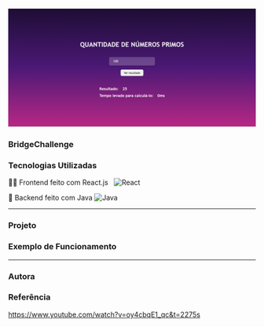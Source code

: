 ![Imagem da tela da aplicação](TelaDoDesafio.png)
### BridgeChallenge

### Tecnologias Utilizadas

👩‍💻 Frontend feito com React.js
&nbsp; ![React](https://img.shields.io/badge/react-%2320232a.svg?style=for-the-badge&logo=react&logoColor=%2361DAFB) &nbsp;

🧱 Backend feito com Java
![Java](https://img.shields.io/badge/java-%23ED8B00.svg?style=for-the-badge&logo=openjdk&logoColor=white)

---

### Projeto

### Exemplo de Funcionamento


---

### Autora

### Referência

https://www.youtube.com/watch?v=oy4cbqE1_qc&t=2275s
